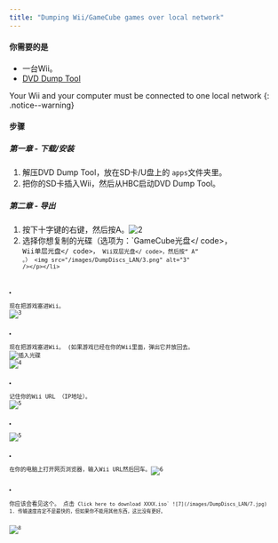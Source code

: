 ```yaml
---
title: "Dumping Wii/GameCube games over local network"
---
```


#### 你需要的是

* 一台Wii。
* [DVD Dump Tool](/assets/files/DVDDumpTool.zip)

Your Wii and your computer must be connected to one local network
{: .notice--warning}

#### 步骤

##### 第一章 - 下载/安装

1. 解压DVD Dump Tool，放在SD卡/U盘上的 `apps`文件夹里。
1. 把你的SD卡插入Wii，然后从HBC启动DVD Dump Tool。

##### 第二章 - 导出

1. 按下十字键的右键，然后按A。![2](/images/DumpDiscs_LAN/2.png)
1. 选择你想复制的光碟（选项为：`GameCube光盘&lt;/ code&gt;，<code> Wii单层光盘&lt;/ code&gt;，<code> Wii双层光盘&lt;/ code&gt;，然后按“ A” 。）
&lt;img src="/images/DumpDiscs_LAN/3.png" alt="3" /&gt;&lt;/p&gt;&lt;/li&gt;
<li><p spaces-before="0">现在把游戏塞进Wii。
<img src="/images/DumpDiscs_LAN/3.png" alt="3" /></p></li>
<li><p spaces-before="0">现在把游戏塞进Wii。 (如果游戏已经在你的Wii里面，弹出它并放回去。
<img src="/images/DumpDiscs_LAN/insertthedisc.jpg" alt="插入光碟" />
<img src="/images/DumpDiscs_LAN/4.png" alt="4" /></p></li>
<li><p spaces-before="0">记住你的Wii URL （IP地址）。
<img src="/images/DumpDiscs_LAN/5.png" alt="5" /></p></li>
<li><p spaces-before="0"><img src="/images/DumpDiscs_LAN/5.png" alt="5" /></p></li>
<li><p spaces-before="0">在你的电脑上打开网页浏览器，输入Wii URL然后回车。<img src="/images/DumpDiscs_LAN/6.png" alt="6" /></p></li>
<li><p spaces-before="0">你应该会看见这个。 点击 <code>Click here to download XXXX.iso` ![7](/images/DumpDiscs_LAN/7.jpg)
1. 传输速度肯定不是最快的，但如果你不能用其他东西，这比没有更好。

![8](/images/DumpDiscs_LAN/8.PNG)
